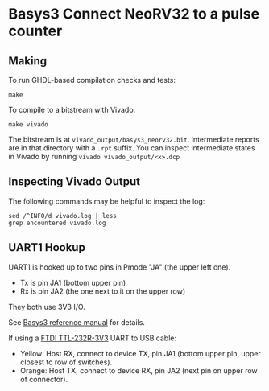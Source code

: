 # Basys3 Connect NeoRV32 to a pulse counter

## Making

To run GHDL-based compilation checks and tests:

    make

To compile to a bitstream with Vivado:

    make vivado

The bitstream is at `vivado_output/basys3_neorv32.bit`.
Intermediate reports are in that directory with a `.rpt` suffix. You can
inspect intermediate states in Vivado by running `vivado vivado_output/<x>.dcp`

## Inspecting Vivado Output

The following commands may be helpful to inspect the log:

    sed /^INFO/d vivado.log | less
    grep encountered vivado.log

## UART1 Hookup

UART1 is hooked up to two pins in Pmode "JA" (the upper left one).

- Tx is pin JA1 (bottom upper pin)
- Rx is pin JA2 (the one next to it on the upper row)

They both use 3V3 I/O.

See [Basys3 reference manual](https://digilent.com/reference/programmable-logic/basys-3/reference-manual#pmod_ports) for details.

If using a [FTDI TTL-232R-3V3](https://ftdichip.com/products/ttl-232r-3v3/) UART to USB cable:

- Yellow: Host RX, connect to device TX, pin JA1 (bottom upper pin, upper closest to row of switches).
- Orange: Host TX, connect to device RX, pin JA2 (next pin on upper row of connector).
